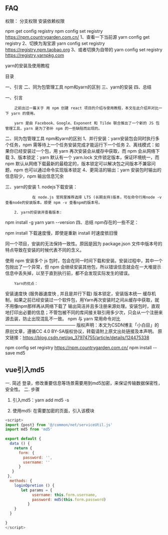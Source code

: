 

## FAQ
权限：
分支权限
安装依赖权限

npm get config registry
npm config set registry https://npm.countrygarden.com.cn/
1、查看一下当前源
yarn config get registry
2、切换为淘宝源
yarn config set registry https://registry.npm.taobao.org
3、或者切换为自带的
yarn config set registry https://registry.yarnpkg.com


yarn的安装及使用教程

目录

一、引言
二、同为包管理工具 npm和yarn的区别
三、yarn的安装
四、总结

一、引言

        之前出过一篇关于 用 npm 创建 react 项目的介绍与使用教程，本文在此介绍并对比一下 yarn 的使用。

        yarn 是由 Facebook、Google、Exponent 和 Tilde 联合推出了一个新的 JS 包管理工具，yarn 是为了弥补 npm 的一些缺陷而出现的。

二、同为包管理工具 npm和yarn的区别
        1、并行安装：yarn安装包会同时执行多个任务，npm 需等待上一个任务安装完成才能运行下一个任务
        2、离线模式：如果你已经安装过一个包，用 yarn 再次安装会从缓存中获取，而 npm 会从网络下载
        3、版本锁定：yarn 默认有一个 yarn.lock 文件锁定版本，保证环境统一，而 npm 默认从网络下载最新的最稳定的，版本锁定可以解决包之间版本不兼容问题，npm 也可以通过命令实现版本锁定
        4、更简洁的输出：yarn 安装包时输出的信息较少，npm 输出信息冗余
 

三、yarn的安装
        1. nodejs下载安装：

                在 node.js 官网里推荐选择 LTS (长期支持)版本，可在命令行用node -v 查看node的安装版本。顺便 npm -v 查看npm的版本号。

        2. yarn的安装并查看版本:                

npm install -g yarn
yarn --version
 四、总结
        npm存在的一些不足：

npm install 下载速度慢，即使是重新 install 时速度依旧慢

同一个项目，安装的无法保持一致性。原因是因为 package.json 文件中版本号的特点导致在安装的时候代表不同的含义。

使用 npm 安装多个 js 包时，包会在同一时间下载和安装。安装过程中，其中一个包抛出了一个异常，但 npm 会继续安装其他包，所以错误信息就会在一大堆提示信息中丢失掉，以至于直到执行前，都不会发现实际发生的错误。

        Yarn的优点：

安装速度快 (服务器速度快 , 并且是并行下载)
版本锁定，安装版本统一
缓存机制，如果之前已经安装过一个软件包，用Yarn再次安装时之间从缓存中获取，就不用像npm那样再从网络下载了
输出简洁并且多注册来源处理。安装包时，直观地打印出必要的信息；不管包被不同的库间接关联引用多少次，只会从一个注册来源去装，防止出现混乱不一致。
        npm 与 yarn 常用命令对比
————————————————
版权声明：本文为CSDN博主「小白目」的原创文章，遵循CC 4.0 BY-SA版权协议，转载请附上原文出处链接及本声明。
原文链接：https://blog.csdn.net/qq_37974755/article/details/124475338

npm config set registry https://npm.countrygarden.com.cn/
npm install --save md5
## vue引入md5

一. 简述
登录，修改重要信息等场景需要用到md5加密，来保证传输数据保密性，安全性。
二. 步骤

1. 引入md5：yarn add md5 -s

2. 使用md5: 在需要加密的页面，引入该模块

```js
<script>
import {post} from '@/common/net/serviceUtil.js'
import md5 from 'md5'
 
export default {
  data () {
    return {
      form: {
        password: '',
        username: ''
      }
   }
 },
  methods: {
    loginOpretion () {
       let params = {
            username: this.form.username,
            password: md5(this.form.password)
          }
    }
  }
 
}
</script>
```
